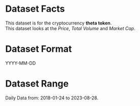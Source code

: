 # Dataset Facts

This dataset is for the cryptocurrency **theta token**.    
This dataset looks at the _Price_, _Total Volume_ and _Market Cap_.   

# Dataset Format  

YYYY-MM-DD    

# Dataset Range    

Daily Data from: 2018-01-24 to 2023-08-28.    